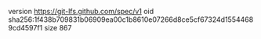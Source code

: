 version https://git-lfs.github.com/spec/v1
oid sha256:1f438b709831b06909ea00c1b8610e07266d8ce5cf67324d15544689cd4597f1
size 867
